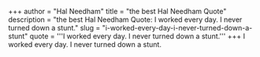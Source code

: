 +++
author = "Hal Needham"
title = "the best Hal Needham Quote"
description = "the best Hal Needham Quote: I worked every day. I never turned down a stunt."
slug = "i-worked-every-day-i-never-turned-down-a-stunt"
quote = '''I worked every day. I never turned down a stunt.'''
+++
I worked every day. I never turned down a stunt.
